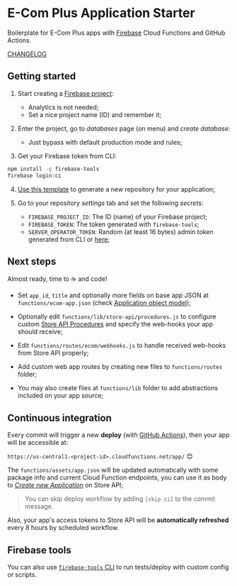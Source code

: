 # E-Com Plus Application Starter

Boilerplate for E-Com Plus apps with [Firebase](https://firebase.google.com/) Cloud Functions and GitHub Actions.

[CHANGELOG](https://github.com/ecomplus/application-starter/blob/master/CHANGELOG.md)

## Getting started

1. Start creating a [Firebase project](https://console.firebase.google.com/):
    - Analytics is not needed;
    - Set a nice project name (ID) and remember it;

2. Enter the project, go to _databases_ page (on menu) and _create database_:
    - Just bypass with default production mode and rules;

3. Get your Firebase token from CLI:
```bash
npm install -g firebase-tools
firebase login:ci
```

4. [Use this template](https://github.com/ecomplus/application-starter/generate) to generate a new repository for your application;

5. Go to your repository _settings_ tab and set the following _secrets_:
    - `FIREBASE_PROJECT_ID`: The ID (name) of your Firebase project;
    - `FIREBASE_TOKEN`: The token generated with `firebase-tools`;
    - `SERVER_OPERATOR_TOKEN`: Random (at least 16 bytes) admin token generated from CLI or [here](https://randomkeygen.com/);

## Next steps

Almost ready, time to :coffee: and code!

- Set `app_id`, `title` and optionally more fields on base app JSON at `functions/ecom-app.json` (check [Application object model](https://developers.e-com.plus/docs/api/#/store/applications/));

- Optionally edit `functions/lib/store-api/procedures.js` to configure custom [Store API Procedures](https://developers.e-com.plus/docs/api/#/store/procedures/) and specify the web-hooks your app should receive;

- Edit `functions/routes/ecom/webhooks.js` to handle received web-hooks from Store API properly;

- Add custom web app routes by creating new files to `functions/routes` folder;

- You may also create files at `functions/lib` folder to add abstractions included on your app source;

## Continuous integration

Every commit will trigger a new **deploy** (with [GitHub Actions](/actions)), then your app will be accessible at:

`https://us-central1-<project-id>.cloudfunctions.net/app/` :blush:

The `functions/assets/app.json` will be updated automatically with some package info and current Cloud Function endpoints, you can use it as body to [_Create new Application_](https://developers.e-com.plus/docs/api/#/store/applications/new-application) on Store API;

> You can skip deploy workflow by adding `[skip ci]` to the commit message.

Also, your app's access tokens to Store API will be **automatically refreshed** every 8 hours by scheduled workflow.

## Firebase tools

You can also use [`firebase-tools` CLI](https://firebase.google.com/docs/cli) to run tests/deploy with custom config or scripts.
